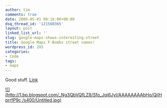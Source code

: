 ```yaml
---
author: tim
comments: true
date: 2009-05-01 00:16:00+00:00
dsq_thread_id: '121560365'
layout: post
linked_list_url: ''
slug: google-maps-shows-interesting-street
title: Google Maps F-Bombs street names!
wordpress_id: 203
categories:
- Code
tags:
- maps
---
```


Good stuff. [Link](http://maps.google.co.uk/maps?&ll=48.067541,12.862533&spn=0.006345,0.010267&t=h&z=17)

[![](http://1.bp.blogspot.com/_Ng3QbVQfLZ8/Sfo_Jqi6JyI/AAAAAAAAbHo/QilHprrfP9c
/s400/Untitled.jpg)](http://1.bp.blogspot.com/_Ng3QbVQfLZ8/Sfo_Jqi6JyI/AAAAAAAAbHo/QilHprrfP9c/s1600-h/Untitled.jpg)
